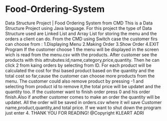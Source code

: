# Food-Ordering-System
Data Structure Project | Food Ordering System from CMD
This is a Data Structure Project using Java language.
For this project the type of Data Structure used are Linked List and Array List for storing the menu and the orders a client can do.
From the CMD using Switch case the customer firs can choose from :
1.Displaying Menu
2.Making Order
3.Show Order
4.EXIT Program
If the customer choose 1 the menu will be displayed in the screen wich is read from the menu.csv with the products.
After customer see the products with this attrubutes:id,name,category,price,quantity.
Then he can click 2 from kaing orders by selecting from ID.
For each product will be calculated the cost for thsi based product based on the quantity and the total cost so far,cause the customer can choose more products from the menu.
The customer could also remove product by pressing -1 and selecting from product id to remove it,the total price will be updatet and the quantity too.
If the customer want to finish order press 0 and his order finish.Also if another customer comes to make an order the quantity will be updatet.
All the order will be saved in orders.csv where it wil save Customer name,product,quantity,and total price.
If we want to shut down the program just enter 4.
THANK YOU FOR READING!
@Copyright KLEART ADRI
